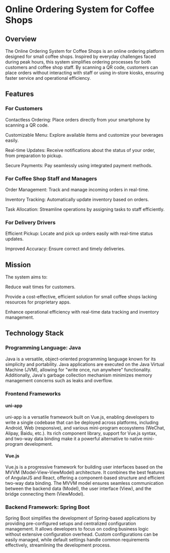 # Online Ordering System for Coffee Shops
## Overview
The Online Ordering System for Coffee Shops is an online ordering platform designed for small coffee shops. Inspired by everyday challenges faced during peak hours, this system simplifies ordering processes for both customers and coffee shop staff. By scanning a QR code, customers can place orders without interacting with staff or using in-store kiosks, ensuring faster service and operational efficiency.
## Features
### For Customers
Contactless Ordering: Place orders directly from your smartphone by scanning a QR code.

Customizable Menu: Explore available items and customize your beverages easily.

Real-time Updates: Receive notifications about the status of your order, from preparation to pickup.

Secure Payments: Pay seamlessly using integrated payment methods.

### For Coffee Shop Staff and Managers
Order Management: Track and manage incoming orders in real-time.

Inventory Tracking: Automatically update inventory based on orders.

Task Allocation: Streamline operations by assigning tasks to staff efficiently.

### For Delivery Drivers
Efficient Pickup: Locate and pick up orders easily with real-time status updates.

Improved Accuracy: Ensure correct and timely deliveries.
## Mission
The system aims to:

Reduce wait times for customers.

Provide a cost-effective, efficient solution for small coffee shops lacking resources for proprietary apps.

Enhance operational efficiency with real-time data tracking and inventory management.
## Technology Stack
### Programming Language: Java
Java is a versatile, object-oriented programming language known for its simplicity and portability. Java applications are executed on the Java Virtual Machine (JVM), allowing for "write once, run anywhere" functionality. Additionally, Java's garbage collection mechanism minimizes memory management concerns such as leaks and overflow.
### Frontend Frameworks
#### uni-app
uni-app is a versatile framework built on Vue.js, enabling developers to write a single codebase that can be deployed across platforms, including Android, Web (responsive), and various mini-program ecosystems (WeChat, Alipay, Baidu, etc.). Its rich component library, support for Vue.js syntax, and two-way data binding make it a powerful alternative to native mini-program development.
#### Vue.js
Vue.js is a progressive framework for building user interfaces based on the MVVM (Model-View-ViewModel) architecture. It combines the best features of AngularJS and React, offering a component-based structure and efficient two-way data binding. The MVVM model ensures seamless communication between the backend data (Model), the user interface (View), and the bridge connecting them (ViewModel).
### Backend Framework: Spring Boot
Spring Boot simplifies the development of Spring-based applications by providing pre-configured setups and centralized configuration management. It allows developers to focus on coding business logic without extensive configuration overhead. Custom configurations can be easily managed, while default settings handle common requirements effectively, streamlining the development process.
